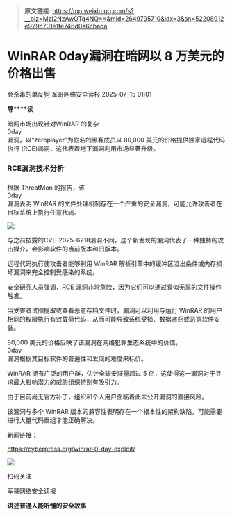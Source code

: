 > **原文链接**: https://mp.weixin.qq.com/s?__biz=MzI2NzAwOTg4NQ==&mid=2649795710&idx=3&sn=52208912e929c701e1fe746d0a6cbada

#  WinRAR 0day漏洞在暗网以 8 万美元的价格出售  
会杀毒的单反狗  军哥网络安全读报   2025-07-15 01:01  
  
**导****读**  
  
  
  
暗网市场出现针对WinRAR 的复杂  
0day  
漏洞，以“zeroplayer”为假名的黑客成员以 80,000 美元的价格提供独家远程代码执行 (RCE)漏洞，这代表着地下漏洞利用市场显著升级。  
  
### RCE漏洞技术分析  
###   
  
根据 ThreatMon 的报告，该  
0day  
漏洞表明 WinRAR 的文件处理机制存在一个严重的安全漏洞，可能允许攻击者在目标系统上执行任意代码。  
  
![](https://mmbiz.qpic.cn/mmbiz_png/AnRWZJZfVaF0OrLAXuWLVIZawcTXcTstMIWkfyA3CUHRVicFsRQ6VHxZzysooazeJoao2Rw6nh9yklrPuAo99iaw/640?wx_fmt=png&from=appmsg "")  
  
  
与之前披露的CVE-2025-6218漏洞不同，这个新发现的漏洞代表了一种独特的攻击媒介，会影响软件的当前版本和旧版本。  
  
  
远程代码执行使攻击者能够利用 WinRAR 解析引擎中的缓冲区溢出条件或内存损坏漏洞来完全控制受感染的系统。  
  
  
安全研究人员强调，RCE 漏洞非常危险，因为它们可以通过看似无辜的文件操作触发。  
  
  
当受害者试图提取或查看恶意存档文件时，漏洞可以利用与运行 WinRAR 的用户相同的权限执行有效载荷代码，从而可能导致系统受损、数据盗窃或恶意软件安装。  
  
  
80,000 美元的价格反映了该漏洞在网络犯罪生态系统中的价值，  
0day  
漏洞根据其目标软件的普遍性和发现的难度来标价。  
  
  
WinRAR 拥有广泛的用户群，估计全球安装量超过 5 亿，这使得这一漏洞对于寻求最大影响潜力的威胁组织特别有吸引力。  
  
  
由于目前尚无官方补丁，组织和个人用户面临着此未公开漏洞的直接风险。  
  
  
该漏洞与多个 WinRAR 版本的兼容性表明存在一个根本性的架构缺陷，可能需要进行大量代码重组才能正确解决。  
  
  
新闻链接：  
  
https://cyberpress.org/winrar-0-day-exploit/  
  
![](https://mmbiz.qpic.cn/mmbiz_jpg/AnRWZJZfVaGC3gsJClsh4Fia0icylyBEnBywibdbkrLLzmpibfdnf5wNYzEUq2GpzfedMKUjlLJQ4uwxAFWLzHhPFQ/640?wx_fmt=jpeg "")  
  
扫码关注  
  
军哥网络安全读报  
  
**讲述普通人能听懂的安全故事**  
  
  

